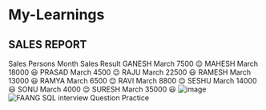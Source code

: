 # My-Learnings
##  SALES REPORT			
Sales Persons	Month	Sales	Result
GANESH	March	7500	😌
MAHESH	March	18000	😃
PRASAD	March	4500	😌
RAJU	March	22500	😃
RAMESH	March	13000	😃
RAMYA	March	6500	😌
RAVI	March	8800	😌
SESHU	March	14000	😃
SONU	March	4000	😌
SURESH	March	35000	😃
![image](https://user-images.githubusercontent.com/66559457/222322235-b4c13ce4-d7a7-4ca7-9f65-b85ae1266341.png)
![FAANG SQL interview Question Practice](https://user-images.githubusercontent.com/66559457/222329362-3c09636e-326a-49b2-821b-f4d417e4956f.png)
